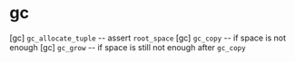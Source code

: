 # gc

[gc] `gc_allocate_tuple` -- assert `root_space`
[gc] `gc_copy` -- if space is not enough
[gc] `gc_grow` -- if space is still not enough after `gc_copy`
